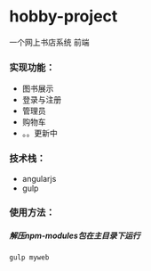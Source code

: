 # hobby-project
一个网上书店系统 前端
### 实现功能： 
*  图书展示
*  登录与注册
*  管理员
*  购物车
*  。。更新中
### 技术栈：
*  angularjs
*  gulp
### 使用方法：
##### 解压npm-modules包在主目录下运行
    gulp myweb
  
